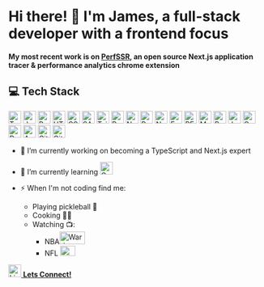 <h1> Hi there! 👋 I'm James, a full-stack developer with a frontend focus </h1>

<h4>My most recent work is on <a href="https://github.com/oslabs-beta/PerfSSR">PerfSSR</a>, an open source Next.js application tracer & performance analytics chrome extension </h4>

<h2> 💻 Tech Stack </h2>
<p float='left'>
<img src="https://user-images.githubusercontent.com/25181517/183890598-19a0ac2d-e88a-4005-a8df-1ee36782fde1.png" alt="TypeScript" width="25" height="25">
<img alt="JavaScript" src="https://user-images.githubusercontent.com/25181517/117447155-6a868a00-af3d-11eb-9cfe-245df15c9f3f.png" alt="JavaScript" width="25" height="25">
<img src="https://user-images.githubusercontent.com/25181517/183423507-c056a6f9-1ba8-4312-a350-19bcbc5a8697.png" alt="Python" width="25" height="25">
<img src="https://user-images.githubusercontent.com/25181517/192158954-f88b5814-d510-4564-b285-dff7d6400dad.png" alt="HTML" width="25" height="25">
<img src="https://user-images.githubusercontent.com/25181517/183898674-75a4a1b1-f960-4ea9-abcb-637170a00a75.png" alt="CSS" width="25" height="25">
<img src="https://user-images.githubusercontent.com/25181517/192158956-48192682-23d5-4bfc-9dfb-6511ade346bc.png" alt="SASS" width="25" height="25">
<img src="https://user-images.githubusercontent.com/25181517/202896760-337261ed-ee92-4979-84c4-d4b829c7355d.png" alt="TailwindCSS" width="25" height="25">
<img src="https://user-images.githubusercontent.com/25181517/183897015-94a058a6-b86e-4e42-a37f-bf92061753e5.png" alt="React" width="25" height="25">
<img src="https://github.com/marwin1991/profile-technology-icons/assets/136815194/5f8c622c-c217-4649-b0a9-7e0ee24bd704" alt="Next.js" width="25" height="25">
<img src="https://user-images.githubusercontent.com/25181517/187896150-cc1dcb12-d490-445c-8e4d-1275cd2388d6.png" alt="Redux" width="25" height="25">
<img src="https://user-images.githubusercontent.com/25181517/183568594-85e280a7-0d7e-4d1a-9028-c8c2209e073c.png" alt="Node.js" width="25" height="25">
<img src="https://user-images.githubusercontent.com/25181517/183859966-a3462d8d-1bc7-4880-b353-e2cbed900ed6.png" alt="Express" width="25" height="25">
<img src="https://user-images.githubusercontent.com/25181517/192107858-fe19f043-c502-4009-8c47-476fc89718ad.png" alt="REST API" width="25" height="25">
<img src="https://user-images.githubusercontent.com/25181517/182884177-d48a8579-2cd0-447a-b9a6-ffc7cb02560e.png" alt="MongoDB" width="25" height="25">
<img src="https://user-images.githubusercontent.com/25181517/117208740-bfb78400-adf5-11eb-97bb-09072b6bedfc.png" alt="PostgresSQL" width="25" height="25">
<img src="https://user-images.githubusercontent.com/25181517/187955005-f4ca6f1a-e727-497b-b81b-93fb9726268e.png" alt="Jest" width="25" height="25">
<img src="https://user-images.githubusercontent.com/68279555/200387386-276c709f-380b-46cc-81fd-f292985927a8.png" alt="Cypress" width="25" height="25">
<img src="https://user-images.githubusercontent.com/25181517/117207330-263ba280-adf4-11eb-9b97-0ac5b40bc3be.png" alt="Docker" width="25" height="25">
<img src="https://user-images.githubusercontent.com/25181517/183896132-54262f2e-6d98-41e3-8888-e40ab5a17326.png" alt="AWS" width="25" height="25">
<img src="https://user-images.githubusercontent.com/25181517/192108372-f71d70ac-7ae6-4c0d-8395-51d8870c2ef0.png" alt="Git" width="25" height="25">
<img src="https://user-images.githubusercontent.com/25181517/192108374-8da61ba1-99ec-41d7-80b8-fb2f7c0a4948.png" alt="Github" width="25" height="25">
</p>


- 🔭 I’m currently working on becoming a TypeScript and Next.js expert
- 🌱 I’m currently learning <img src="https://user-images.githubusercontent.com/25181517/192107856-aa92c8b1-b615-47c3-9141-ed0d29a90239.png" alt="GraphQL" width="25" height="25">

- ⚡ When I'm not coding find me:
  - Playing pickleball 🏓
  - Cooking 👨‍🍳
  - Watching 📺:
    - NBA<img src="https://logos-world.net/wp-content/uploads/2020/05/Golden-State-Warriors-logo.png" alt="Warriors icon" width="50" height="25">
    - NFL <img src="https://assets.stickpng.com/images/580b585b2edbce24c47b2b55.png" alt="Warriors icon" width="30" height="20">

<a href="https://www.linkedin.com/in/jamesye1/"><img src="https://camo.githubusercontent.com/c8a9c5b414cd812ad6a97a46c29af67239ddaeae08c41724ff7d945fb4c047e5/68747470733a2f2f6564656e742e6769746875622e696f2f537570657254696e7949636f6e732f696d616765732f7376672f6c696e6b6564696e2e737667" alt="Linked In Profile" width="25" height="25">  **Lets Connect!** </a>
